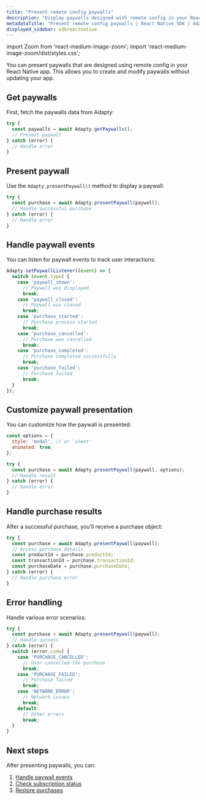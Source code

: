 ```yaml
---
title: "Present remote config paywalls"
description: "Display paywalls designed with remote config in your React Native app."
metadataTitle: "Present remote config paywalls | React Native SDK | Adapty Docs"
displayed_sidebar: sdkreactnative
---
```


import Zoom from 'react-medium-image-zoom';
import 'react-medium-image-zoom/dist/styles.css';

You can present paywalls that are designed using remote config in your React Native app. This allows you to create and modify paywalls without updating your app.

## Get paywalls

First, fetch the paywalls data from Adapty:

```javascript
try {
  const paywalls = await Adapty.getPaywalls();
  // Present paywall
} catch (error) {
  // Handle error
}
```

## Present paywall

Use the `Adapty.presentPaywall()` method to display a paywall:

```javascript
try {
  const purchase = await Adapty.presentPaywall(paywall);
  // Handle successful purchase
} catch (error) {
  // Handle error
}
```

## Handle paywall events

You can listen for paywall events to track user interactions:

```javascript
Adapty.setPaywallListener((event) => {
  switch (event.type) {
    case 'paywall_shown':
      // Paywall was displayed
      break;
    case 'paywall_closed':
      // Paywall was closed
      break;
    case 'purchase_started':
      // Purchase process started
      break;
    case 'purchase_cancelled':
      // Purchase was cancelled
      break;
    case 'purchase_completed':
      // Purchase completed successfully
      break;
    case 'purchase_failed':
      // Purchase failed
      break;
  }
});
```

## Customize paywall presentation

You can customize how the paywall is presented:

```javascript
const options = {
  style: 'modal', // or 'sheet'
  animated: true,
};

try {
  const purchase = await Adapty.presentPaywall(paywall, options);
  // Handle result
} catch (error) {
  // Handle error
}
```

## Handle purchase results

After a successful purchase, you'll receive a purchase object:

```javascript
try {
  const purchase = await Adapty.presentPaywall(paywall);
  // Access purchase details
  const productId = purchase.productId;
  const transactionId = purchase.transactionId;
  const purchaseDate = purchase.purchaseDate;
} catch (error) {
  // Handle purchase error
}
```

## Error handling

Handle various error scenarios:

```javascript
try {
  const purchase = await Adapty.presentPaywall(paywall);
  // Handle success
} catch (error) {
  switch (error.code) {
    case 'PURCHASE_CANCELLED':
      // User cancelled the purchase
      break;
    case 'PURCHASE_FAILED':
      // Purchase failed
      break;
    case 'NETWORK_ERROR':
      // Network issues
      break;
    default:
      // Other errors
      break;
  }
}
```

## Next steps

After presenting paywalls, you can:

1. [Handle paywall events](/react-native-handling-events-1)
2. [Check subscription status](/react-native-check-subscription-status)
3. [Restore purchases](/react-native-restore-purchase) 